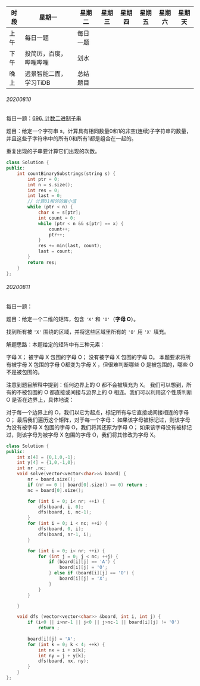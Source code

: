 | 时段 | 星期一                 | 星期二   | 星期三 | 星期四 | 星期五 | 星期六 | 星期天 |
| ---- | ---------------------- | -------- | ------ | ------ | ------ | ------ | ------ |
| 上午 | 每日一题               | 每日一题 |        |        |        |        |        |
| 下午 | 投简历，百度，哔哩哔哩 | 划水     |        |        |        |        |        |
| 晚上 | 远景智能二面，学习TiDB | 总结题目 |        |        |        |        |        |

###### 20200810

每日一题：[696. 计数二进制子串](https://leetcode-cn.com/problems/count-binary-substrings/)

题目：给定一个字符串 s，计算具有相同数量0和1的非空(连续)子字符串的数量，并且这些子字符串中的所有0和所有1都是组合在一起的。

重复出现的子串要计算它们出现的次数。

```C++
class Solution {
public:
    int countBinarySubstrings(string s) {
        int ptr = 0;
        int n = s.size();
        int res = 0;
        int last = 0;
        // 计算01相邻的最小值
        while (ptr < n) {
            char x = s[ptr];
            int count = 0;
            while (ptr < n && s[ptr] == x) {
                count++;
                ptr++;
            }
            res += min(last, count);
            last = count;
        }
        return res;
    }
};
```

###### 20200811

每日一题：

题目：给定一个二维的矩阵，包含 `'X'` 和 `'O'`（**字母 O**）。

找到所有被 `'X'` 围绕的区域，并将这些区域里所有的 `'O'` 用 `'X'` 填充。

解题思路：本题给定的矩阵中有三种元素：

字母 X；
被字母 X 包围的字母 O；
没有被字母 X 包围的字母 O。
本题要求将所有被字母 X 包围的字母 O都变为字母 X ，但很难判断哪些 O 是被包围的，哪些 O 不是被包围的。

注意到题目解释中提到：任何边界上的 O 都不会被填充为 X。 我们可以想到，所有的不被包围的 O 都直接或间接与边界上的 O 相连。我们可以利用这个性质判断 O 是否在边界上，具体地说：

对于每一个边界上的 O，我们以它为起点，标记所有与它直接或间接相连的字母 O；
最后我们遍历这个矩阵，对于每一个字母：
如果该字母被标记过，则该字母为没有被字母 X 包围的字母 O，我们将其还原为字母 O；
如果该字母没有被标记过，则该字母为被字母 X 包围的字母 O，我们将其修改为字母 X。

```C++
class Solution {
public:
    int x[4] = {0,1,0,-1};
    int y[4] = {1,0,-1,0};
    int nr ,nc;
    void solve(vector<vector<char>>& board) {
        nr = board.size();
        if (nr == 0 || board[0].size() == 0) return ;
        nc = board[0].size();

        for (int i = 0; i< nr; ++i) { 
            dfs(board, i, 0);
            dfs(board, i, nc-1);
        }
        for (int i = 0; i < nc; ++i) {
            dfs(board, 0, i);
            dfs(board, nr-1, i);
        }

        for (int i = 0; i< nr; ++i) {
            for (int j = 0; j < nc; ++j) {
                if (board[i][j] == 'A') {
                    board[i][j] = 'O';
                } else if (board[i][j] == 'O') {
                    board[i][j] = 'X';
                }
            }
        }

    }

    void dfs (vector<vector<char>> &board, int i, int j) {
        if (i<0 || i>nr-1 || j<0 || j>nc-1 || board[i][j] != 'O')
            return ;
        
        board[i][j] = 'A';
        for (int k = 0; k < 4; ++k) {
            int nx = i + x[k];
            int ny = j + y[k];
            dfs(board, nx, ny);
        }
    }
};
```

